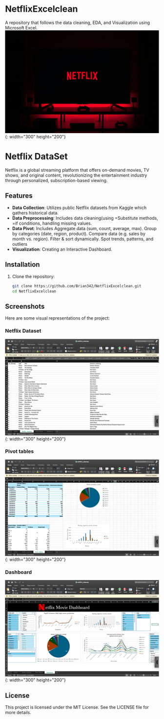 # NetflixExcelclean
A repository that follows the data cleaning, EDA, and Visualization using Microsoft Excel.
![Screenshot 1](NetflixCompany.jpg){: width="300" height="200"}

# Netflix DataSet

Netflix is a global streaming platform that offers on-demand movies, TV shows, and original content, revolutionizing the entertainment industry through personalized, subscription-based viewing.

## Features
- **Data Collection**: Utilizes public Netflix datasets from Kaggle which gathers historical data.
- **Data Preprocessing**: Includes data cleaning(using =Substitute methods, =if conditions, handling missing values.
- **Data Pivot**: Includes Aggregate data (sum, count, average, max). Group by categories (date, region, product). Compare data (e.g. sales by month vs. region). Filter & sort dynamically. Spot trends, patterns, and outliers
- **Visualization**: Creating an Interactive Dashboard.

## Installation
1. Clone the repository:
   ```bash
   git clone https://github.com/Brian342/NetflixExcelclean.git
   cd NetflixExcelclean
   ```

## Screenshots
Here are some visual representations of the project:

### Netflix Dataset 
![Screenshot 1](NetflixCleaning.png){: width="300" height="200"}

### Pivot tables 
![Screenshot 2](NetflixPivotTable.png){: width="300" height="200"}

### Dashboard
![Screenshot 3](NetflixDashboard.png){: width="300" height="200"}

## License
This project is licensed under the MIT License. See the LICENSE file for more details.
